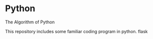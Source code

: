 # Python
The Algorithm of Python

This repository includes some familiar coding program in python.
flask
